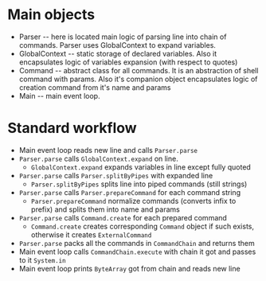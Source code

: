 # Main objects
* Parser -- here is located main logic of parsing line 
into chain of commands. Parser uses GlobalContext to
expand variables.
* GlobalContext -- static storage of declared variables. Also it
encapsulates logic of variables expansion (with respect to
quotes)
* Command -- abstract class for all commands. It is an abstraction
of shell command with params. Also it's companion object encapsulates 
logic of creation command from it's name and params
* Main -- main event loop.

# Standard workflow
* Main event loop reads new line and calls `Parser.parse`
* `Parser.parse` calls `GlobalContext.expand` on line.
    * `GlobalContext.expand` expands variables in line except fully quoted
* `Parser.parse` calls `Parser.splitByPipes` with expanded line
    * `Parser.splitByPipes` splits line into piped commands (still strings)
* `Parser.parse` calls `Parser.prepareCommand` for each command string
    * `Parser.prepareCommand` normalize commands (converts infix to prefix)
      and splits them into name and params
* `Parser.parse` calls `Command.create` for each prepared command 
    * `Command.create` creates corresponding `Command` object if such exists,
      otherwise it creates `ExternalCommand`
* `Parser.parse` packs all the commands in `CommandChain` and returns them
* Main event loop calls `CommandChain.execute` with chain it got 
  and passes to it `System.in`
* Main event loop prints `ByteArray` got from chain and reads new line
